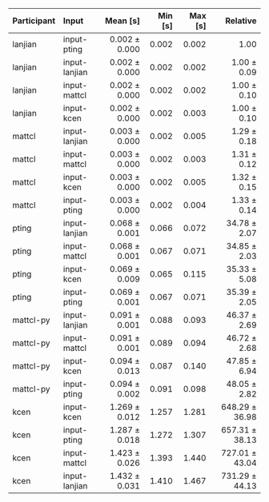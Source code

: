 | Participant | Input | Mean [s] | Min [s] | Max [s] | Relative |
|:---|:---|---:|---:|---:|---:|
| lanjian | input-pting | 0.002 ± 0.000 | 0.002 | 0.002 | 1.00 |
| lanjian | input-lanjian | 0.002 ± 0.000 | 0.002 | 0.002 | 1.00 ± 0.09 |
| lanjian | input-mattcl | 0.002 ± 0.000 | 0.002 | 0.002 | 1.00 ± 0.10 |
| lanjian | input-kcen | 0.002 ± 0.000 | 0.002 | 0.003 | 1.00 ± 0.10 |
| mattcl | input-lanjian | 0.003 ± 0.000 | 0.002 | 0.005 | 1.29 ± 0.18 |
| mattcl | input-mattcl | 0.003 ± 0.000 | 0.002 | 0.003 | 1.31 ± 0.12 |
| mattcl | input-kcen | 0.003 ± 0.000 | 0.002 | 0.005 | 1.32 ± 0.15 |
| mattcl | input-pting | 0.003 ± 0.000 | 0.002 | 0.004 | 1.33 ± 0.14 |
| pting | input-lanjian | 0.068 ± 0.001 | 0.066 | 0.072 | 34.78 ± 2.07 |
| pting | input-mattcl | 0.068 ± 0.001 | 0.067 | 0.071 | 34.85 ± 2.03 |
| pting | input-kcen | 0.069 ± 0.009 | 0.065 | 0.115 | 35.33 ± 5.08 |
| pting | input-pting | 0.069 ± 0.001 | 0.067 | 0.071 | 35.39 ± 2.05 |
| mattcl-py | input-lanjian | 0.091 ± 0.001 | 0.088 | 0.093 | 46.37 ± 2.69 |
| mattcl-py | input-mattcl | 0.091 ± 0.001 | 0.089 | 0.094 | 46.72 ± 2.68 |
| mattcl-py | input-kcen | 0.094 ± 0.013 | 0.087 | 0.140 | 47.85 ± 6.94 |
| mattcl-py | input-pting | 0.094 ± 0.002 | 0.091 | 0.098 | 48.05 ± 2.82 |
| kcen | input-kcen | 1.269 ± 0.012 | 1.257 | 1.281 | 648.29 ± 36.98 |
| kcen | input-pting | 1.287 ± 0.018 | 1.272 | 1.307 | 657.31 ± 38.13 |
| kcen | input-mattcl | 1.423 ± 0.026 | 1.393 | 1.440 | 727.01 ± 43.04 |
| kcen | input-lanjian | 1.432 ± 0.031 | 1.410 | 1.467 | 731.29 ± 44.13 |
